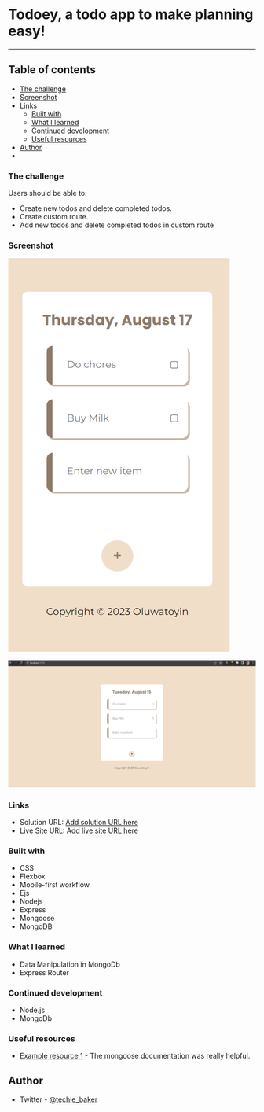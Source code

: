 # Todoey, a todo app to make planning easy!
---

## Table of contents

- [The challenge](#the-challenge)
- [Screenshot](#screenshot)
- [Links](#links)
  - [Built with](#built-with)
  - [What I learned](#what-i-learned)
  - [Continued development](#continued-development)
  - [Useful resources](#useful-resources)
- [Author](#author)
-

### The challenge

Users should be able to:

- Create new todos and delete completed todos.
- Create custom route.
- Add new todos and delete completed todos in custom route

### Screenshot

![Mobile view](./public/img/mobile%20view.png)

![Desktop View](./public/img/Todey%20Screenshot.png)

### Links

- Solution URL: [Add solution URL here]()
- Live Site URL: [Add live site URL here]()

### Built with

- CSS
- Flexbox
- Mobile-first workflow
- Ejs
- Nodejs
- Express
- Mongoose
- MongoDB

### What I learned

- Data Manipulation in MongoDb
- Express Router

### Continued development
- Node.js
- MongoDb


### Useful resources

- [Example resource 1](https://mongoosejs.com/docs/index.html) - The mongoose documentation was really helpful.

## Author

- Twitter - [@techie_baker](https://twitter.com/techiebaker)
